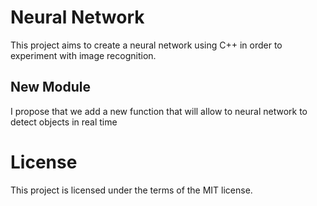 # Neural Network
This project aims to create a neural network using C++ in order to experiment with image recognition.

## New Module 
I propose that we add a new function that will allow to neural network to detect objects in real time

# License
This project is licensed under the terms of the MIT license.

